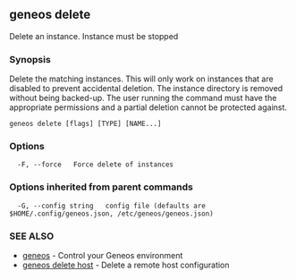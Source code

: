 ## geneos delete

Delete an instance. Instance must be stopped

### Synopsis


Delete the matching instances. This will only work on
instances that are disabled to prevent accidental deletion. The
instance directory is removed without being backed-up. The user
running the command must have the appropriate permissions and a
partial deletion cannot be protected against.


```
geneos delete [flags] [TYPE] [NAME...]
```

### Options

```
  -F, --force   Force delete of instances
```

### Options inherited from parent commands

```
  -G, --config string   config file (defaults are $HOME/.config/geneos.json, /etc/geneos/geneos.json)
```

### SEE ALSO

* [geneos](geneos.md)	 - Control your Geneos environment
* [geneos delete host](geneos_delete_host.md)	 - Delete a remote host configuration

